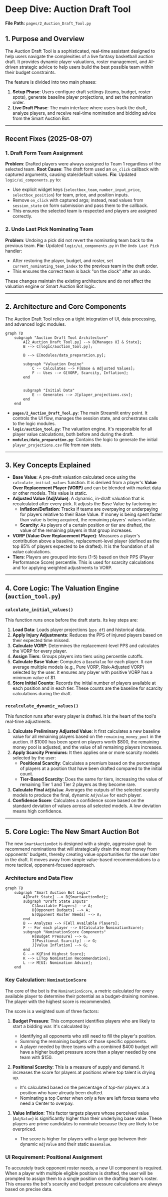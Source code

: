 # Deep Dive: Auction Draft Tool

**File Path:** `pages/2_Auction_Draft_Tool.py`

## 1. Purpose and Overview

The Auction Draft Tool is a sophisticated, real-time assistant designed to help users navigate the complexities of a live fantasy basketball auction draft. It provides dynamic player valuations, roster management, and AI-driven strategic advice to help users build the best possible team within their budget constraints.

The feature is divided into two main phases:
1.  **Setup Phase**: Users configure draft settings (teams, budget, roster spots), generate baseline player projections, and set the nomination order.
2.  **Live Draft Phase**: The main interface where users track the draft, analyze players, and receive real-time nomination and bidding advice from the Smart Auction Bot.

---

## Recent Fixes (2025-08-07)

### 1. Draft Form Team Assignment
**Problem**: Drafted players were always assigned to Team 1 regardless of the selected team.
**Root Cause**: The draft form used an `on_click` callback with captured arguments, causing stale/default values.
**Fix**: Updated `logic/ui_components.py` to:
- Use explicit widget keys (`selectbox_team`, `number_input_price`, `selectbox_position`) for team, price, and position inputs.
- Remove `on_click` with captured args; instead, read values from `session_state` on form submission and pass them to the callback.
- This ensures the selected team is respected and players are assigned correctly.

### 2. Undo Last Pick Nominating Team
**Problem**: Undoing a pick did not revert the nominating team back to the previous team.
**Fix**: Updated `logic/ui_components.py` in the `Undo Last Pick` handler:
- After restoring the player, budget, and roster, set `current_nominating_team_index` to the previous team in the draft order.
- This ensures the correct team is back "on the clock" after an undo.

These changes maintain the existing architecture and do not affect the valuation engine or Smart Auction Bot logic.

---

## 2. Architecture and Core Components

The Auction Draft Tool relies on a tight integration of UI, data processing, and advanced logic modules.

```mermaid
graph TD
    subgraph "Auction Draft Tool Architecture"
        A[2_Auction_Draft_Tool.py] --> B{Manages UI & State};
        B --> C[logic/auction_tool.py];

        B --> E[modules/data_preparation.py];

        subgraph "Valuation Engine"
            C -- Calculates --> F[Base & Adjusted Values];
            F -- Uses --> G[VORP, Scarcity, Inflation];
        end


        subgraph "Initial Data"
            E -- Generates --> J[player_projections.csv];
        end
    end
```

-   **`pages/2_Auction_Draft_Tool.py`**: The main Streamlit entry point. It controls the UI flow, manages the session state, and orchestrates calls to the logic modules.
-   **`logic/auction_tool.py`**: The valuation engine. It's responsible for all player value calculations, both before and during the draft.
-   **`modules/data_preparation.py`**: Contains the logic to generate the initial `player_projections.csv` file from raw stats.

---

## 3. Key Concepts Explained

-   **Base Value**: A pre-draft valuation calculated once using the `calculate_initial_values` function. It is derived from a player's **Value Over Replacement Player (VORP)** and can be blended with market data or other models. This value is static.
-   **Adjusted Value (AdjValue)**: A dynamic, in-draft valuation that is recalculated after every pick. It adjusts the Base Value by factoring in:
    -   **Inflation/Deflation**: Tracks if teams are overpaying or underpaying for players relative to their Base Value. If money is being spent faster than value is being acquired, the remaining players' values inflate.
    -   **Scarcity**: As players of a certain position or tier are drafted, the value of the remaining players in that group increases.
-   **VORP (Value Over Replacement Player)**: Measures a player's contribution above a baseline, replacement-level player (defined as the top 85% of players expected to be drafted). It is the foundation of all value calculations.
-   **Tiers**: Players are grouped into tiers (1-5) based on their PPS (Player Performance Score) percentile. This is used for scarcity calculations and for applying weighted adjustments to VORP.

---

## 4. Core Logic: The Valuation Engine (`auction_tool.py`)

### `calculate_initial_values()`

This function runs once before the draft starts. Its key steps are:
1.  **Load Data**: Loads player projections (`pps_df`) and historical data.
2.  **Apply Injury Adjustments**: Reduces the PPS of injured players based on their expected time missed.
3.  **Calculate VORP**: Determines the replacement-level PPS and calculates the VORP for every player.
4.  **Assign Tiers**: Groups players into tiers using percentile cutoffs.
5.  **Calculate Base Value**: Computes a `BaseValue` for each player. It can average multiple models (e.g., Pure VORP, Risk-Adjusted VORP) selected by the user. It ensures any player with positive VORP has a minimum value of $1.
6.  **Store Initial Counts**: Records the initial number of players available at each position and in each tier. These counts are the baseline for scarcity calculations during the draft.

### `recalculate_dynamic_values()`

This function runs after every player is drafted. It is the heart of the tool's real-time adjustments.
1.  **Calculate Preliminary Adjusted Value**: It first calculates a new baseline value for all remaining players based on the `remaining_money_pool` in the auction. If $1000 has been spent on players worth $800, the remaining money pool is adjusted, and the value of all remaining players increases.
2.  **Apply Scarcity Premiums**: It then applies one or more scarcity models selected by the user:
    -   **Positional Scarcity**: Calculates a premium based on the percentage of players at a position that have been drafted compared to the initial count.
    -   **Tier-Based Scarcity**: Does the same for tiers, increasing the value of remaining Tier 1 and Tier 2 players as they become rare.
3.  **Calculate Final `AdjValue`**: Averages the outputs of the selected scarcity models to produce the final, dynamic `AdjValue` for each player.
4.  **Confidence Score**: Calculates a confidence score based on the standard deviation of values across all selected models. A low deviation means high confidence.

---

## 5. Core Logic: The New Smart Auction Bot

The new `SmartAuctionBot` is designed with a single, aggressive goal: to recommend nominations that will strategically drain the most money from opponents' budgets, thereby creating value opportunities for the user later in the draft. It moves away from simple value-based recommendations to a more tactical, opponent-focused approach.

### Architecture and Data Flow

```mermaid
graph TD
    subgraph "Smart Auction Bot Logic"
        A[Draft State] --> B{SmartAuctionBot};
        subgraph "Draft State Inputs"
            C[Available Players] --> A;
            D[Opponent Budgets] --> A;
            E[Opponent Roster Needs] --> A;
        end
        B -- Analyzes --> F[All Available Players];
        F -- For each player --> G(Calculate NominationScore);
        subgraph "NominationScore Components"
            H[Budget Pressure] --> G;
            I[Positional Scarcity] --> G;
            J[Value Inflation] --> G;
        end
        G --> K{Find Highest Score};
        K --> L[Top Nomination Recommendation];
        L --> M[UI: Nomination Advice];
    end
```

### Key Calculation: `NominationScore`

The core of the bot is the `NominationScore`, a metric calculated for every available player to determine their potential as a budget-draining nominee. The player with the highest score is recommended.

The score is a weighted sum of three factors:

1.  **Budget Pressure**: This component identifies players who are likely to start a bidding war. It's calculated by:
    *   Identifying all opponents who still need to fill the player's position.
    *   Summing the remaining budgets of those specific opponents.
    *   A player needed by three teams with a combined $400 budget will have a higher budget pressure score than a player needed by one team with $150.

2.  **Positional Scarcity**: This is a measure of supply and demand. It increases the score for players at positions where top talent is drying up.
    *   It's calculated based on the percentage of *top-tier* players at a position who have already been drafted.
    *   Nominating a top Center when only a few are left forces teams who need a Center to overpay.

3.  **Value Inflation**: This factor targets players whose perceived value (`AdjValue`) is significantly higher than their underlying base value. These players are prime candidates to nominate because they are likely to be overpriced.
    *   The score is higher for players with a large gap between their dynamic `AdjValue` and their static `BaseValue`.

### UI Requirement: Positional Assignment

To accurately track opponent roster needs, a new UI component is required. When a player with multiple eligible positions is drafted, the user will be prompted to assign them to a single position on the drafting team's roster. This ensures the bot's scarcity and budget pressure calculations are always based on precise data.


